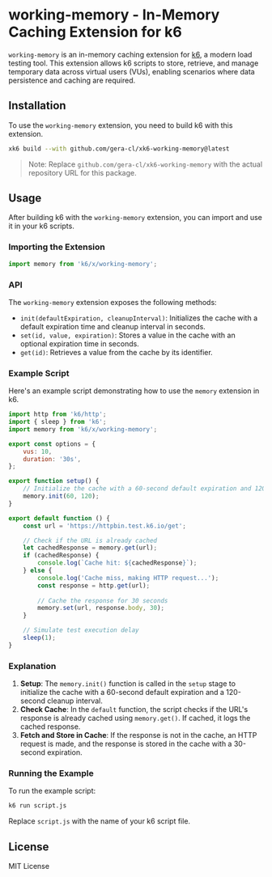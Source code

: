 # working-memory - In-Memory Caching Extension for k6

`working-memory` is an in-memory caching extension for [k6](https://k6.io/), a modern load testing tool. This extension allows k6 scripts to store, retrieve, and manage temporary data across virtual users (VUs), enabling scenarios where data persistence and caching are required.

## Installation

To use the `working-memory` extension, you need to build k6 with this extension.

```bash
xk6 build --with github.com/gera-cl/xk6-working-memory@latest
```

> Note: Replace `github.com/gera-cl/xk6-working-memory` with the actual repository URL for this package.

## Usage

After building k6 with the `working-memory` extension, you can import and use it in your k6 scripts.

### Importing the Extension

```javascript
import memory from 'k6/x/working-memory';
```

### API

The `working-memory` extension exposes the following methods:

- `init(defaultExpiration, cleanupInterval)`: Initializes the cache with a default expiration time and cleanup interval in seconds.
- `set(id, value, expiration)`: Stores a value in the cache with an optional expiration time in seconds.
- `get(id)`: Retrieves a value from the cache by its identifier.

### Example Script

Here's an example script demonstrating how to use the `memory` extension in k6.

```javascript
import http from 'k6/http';
import { sleep } from 'k6';
import memory from 'k6/x/working-memory';

export const options = {
    vus: 10,
    duration: '30s',
};

export function setup() {
    // Initialize the cache with a 60-second default expiration and 120-second cleanup interval.
    memory.init(60, 120);
}

export default function () {
    const url = 'https://httpbin.test.k6.io/get';

    // Check if the URL is already cached
    let cachedResponse = memory.get(url);
    if (cachedResponse) {
        console.log(`Cache hit: ${cachedResponse}`);
    } else {
        console.log('Cache miss, making HTTP request...');
        const response = http.get(url);
        
        // Cache the response for 30 seconds
        memory.set(url, response.body, 30);
    }

    // Simulate test execution delay
    sleep(1);
}
```

### Explanation

1. **Setup**: The `memory.init()` function is called in the `setup` stage to initialize the cache with a 60-second default expiration and a 120-second cleanup interval.
2. **Check Cache**: In the `default` function, the script checks if the URL's response is already cached using `memory.get()`. If cached, it logs the cached response.
3. **Fetch and Store in Cache**: If the response is not in the cache, an HTTP request is made, and the response is stored in the cache with a 30-second expiration.

### Running the Example

To run the example script:

```bash
k6 run script.js
```

Replace `script.js` with the name of your k6 script file.

## License

MIT License
